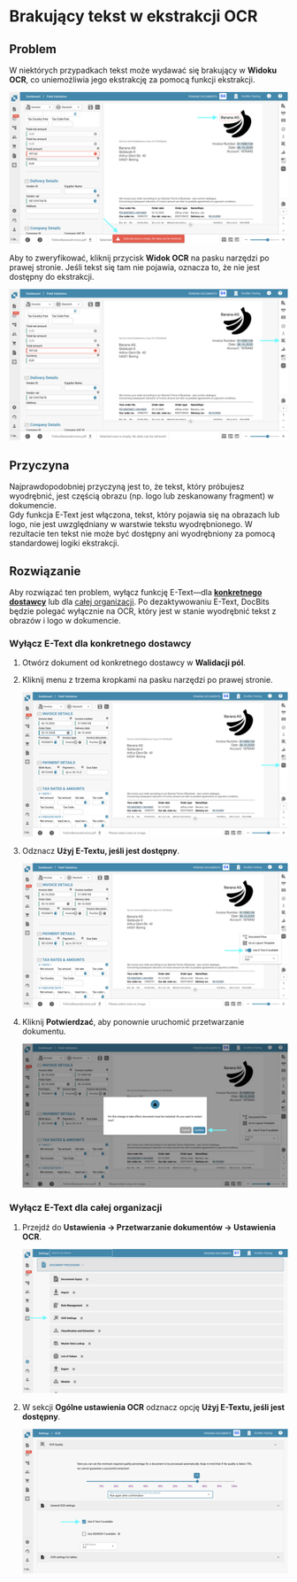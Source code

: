 # Brakujący tekst w ekstrakcji OCR

## **Problem**

W niektórych przypadkach tekst może wydawać się brakujący w **Widoku OCR**, co uniemożliwia jego ekstrakcję za pomocą funkcji ekstrakcji.

![](https://raw.githubusercontent.com/Fellow-Consulting-AG/docbits/refs/heads/main/readme/.gitbook/assets/troubleshooting_ocr_5.png)

Aby to zweryfikować, kliknij przycisk **Widok OCR** na pasku narzędzi po prawej stronie. Jeśli tekst się tam nie pojawia, oznacza to, że nie jest dostępny do ekstrakcji.

![](https://raw.githubusercontent.com/Fellow-Consulting-AG/docbits/refs/heads/main/readme/.gitbook/assets/troubleshooting_ocr_6.png)

## **Przyczyna**

Najprawdopodobniej przyczyną jest to, że tekst, który próbujesz wyodrębnić, jest częścią obrazu (np. logo lub zeskanowany fragment) w dokumencie.\
Gdy funkcja E-Text jest włączona, tekst, który pojawia się na obrazach lub logo, nie jest uwzględniany w warstwie tekstu wyodrębnionego. W rezultacie ten tekst nie może być dostępny ani wyodrębniony za pomocą standardowej logiki ekstrakcji.

## **Rozwiązanie**

Aby rozwiązać ten problem, wyłącz funkcję E-Text—dla [**konkretnego dostawcy**](missing-text-in-ocr-extraction.md#wylacz-e-text-dla-konkretnego-dostawcy) lub dla [całej organizacji](missing-text-in-ocr-extraction.md#wylacz-e-text-dla-calej-organizacji). Po dezaktywowaniu E-Text, DocBits będzie polegać wyłącznie na OCR, który jest w stanie wyodrębnić tekst z obrazów i logo w dokumencie.

### **Wyłącz E-Text dla konkretnego dostawcy**

1. Otwórz dokument od konkretnego dostawcy w **Walidacji pól**.
2.  Kliknij menu z trzema kropkami na pasku narzędzi po prawej stronie.

    ![](https://raw.githubusercontent.com/Fellow-Consulting-AG/docbits/refs/heads/main/readme/.gitbook/assets/troubleshooting_ocr_2.png)
3.  Odznacz **Użyj E-Textu, jeśli jest dostępny**.

    ![](https://raw.githubusercontent.com/Fellow-Consulting-AG/docbits/refs/heads/main/readme/.gitbook/assets/troubleshooting_ocr_3.png)
4.  Kliknij **Potwierdzać**, aby ponownie uruchomić przetwarzanie dokumentu.

    ![](https://raw.githubusercontent.com/Fellow-Consulting-AG/docbits/refs/heads/main/readme/.gitbook/assets/troubleshooting_ocr_4.png)

### Wyłącz E-Text dla całej organizacji

1.  Przejdź do **Ustawienia → Przetwarzanie dokumentów → Ustawienia OCR**.

    ![](https://raw.githubusercontent.com/Fellow-Consulting-AG/docbits/refs/heads/main/readme/.gitbook/assets/settings_ocr.png)
2.  W sekcji **Ogólne ustawienia OCR** odznacz opcję **Użyj E-Textu, jeśli jest dostępny**.

    ![](https://raw.githubusercontent.com/Fellow-Consulting-AG/docbits/refs/heads/main/readme/.gitbook/assets/troubleshooting_ocr_1.png)
